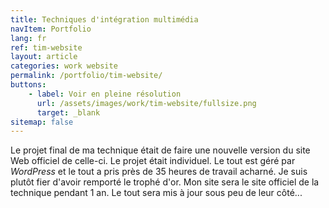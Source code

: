 ```yaml
---
title: Techniques d'intégration multimédia
navItem: Portfolio
lang: fr
ref: tim-website
layout: article
categories: work website
permalink: /portfolio/tim-website/
buttons:
    - label: Voir en pleine résolution
      url: /assets/images/work/tim-website/fullsize.png
      target: _blank
sitemap: false
---
```


Le projet final de ma technique était de faire une nouvelle version du site Web officiel de celle-ci. Le projet était individuel. Le tout est géré par _WordPress_ et le tout a pris près de 35 heures de travail acharné. Je suis plutôt fier d'avoir remporté le trophé d'or. Mon site sera le site officiel de la technique pendant 1 an. Le tout sera mis à jour sous peu de leur côté...
